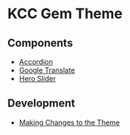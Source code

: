 # KCC Gem Theme

## Components

- [Accordion](./accordion.md)
- [Google Translate](translate.md)
- [Hero Slider](./hero-slider.md)

## Development
- [Making Changes to the Theme](./ruby-gems.md)
